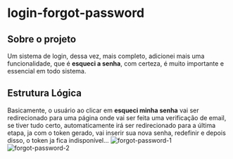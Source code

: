 # login-forgot-password
## Sobre o projeto

Um sistema de login, dessa vez, mais completo, adicionei mais uma funcionalidade, que é **esqueci a senha**, com certeza, é muito importante e essencial em todo sistema.

## Estrutura Lógica

Basicamente, o usuário ao clicar em **esqueci minha senha** vai ser redirecionado para uma página onde vai ser feita uma verificação de email, se tiver tudo certo, automaticamente irá ser redirecionado para a última etapa, ja com o token gerado, vai inserir sua nova senha, redefinir e depois disso, o token ja fica indisponível...
![forgot-password-1](https://user-images.githubusercontent.com/82414367/157139814-36c47f9a-e03f-48e0-b25e-be523f39d6f0.png)
![forgot-password-2](https://user-images.githubusercontent.com/82414367/157139832-54eee6e7-ad09-4a43-83e0-18eee599c0c9.png)
